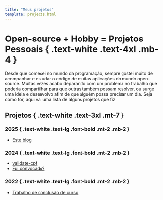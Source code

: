 ```yaml
---
title: "Meus projetos"
template: projects.html
---
```


<style>
  main ul {
    list-style-type: disc;
    margin-inline-start: 0.5rem;
    padding-inline-start: 0.75rem;
  }

  main a {
    text-decoration: underline;
    text-underline-offset: 3px;
    --tw-text-opacity: 1;
    color: rgb(250 250 250 / var(--tw-text-opacity, 1));
  }
</style>

# Open-source + Hobby = Projetos Pessoais { .text-white .text-4xl .mb-4 }

Desde que comecei no mundo da programação, sempre gostei muito de acompanhar e estudar o código de muitas aplicações do mundo open-source. Muitas vezes acabo deparando com um problema no trabalho que poderia compartilhar para que outras também possam resolver, ou surge uma ideia e desenvolvo afim de que alguém possa precisar um dia. Seja como for, aqui vai uma lista de alguns projetos que fiz

## Projetos { .text-white .text-3xl .mt-7 }

### 2025 { .text-white .text-lg .font-bold .mt-2 .mb-2 }

- [Este blog](https://github.com/jlucfarias/jlucfarias.github.io)

### 2024 { .text-white .text-lg .font-bold .mt-2 .mb-2 }

- [validate-cpf](https://github.com/jlucfarias/validate-cpf)
- [Fui convocado?](https://github.com/jlucfarias/fuiconvocado)

### 2022 { .text-white .text-lg .font-bold .mt-2 .mb-2 }

- [Trabalho de conclusão de curso](https://github.com/jlucfarias/tcc)
